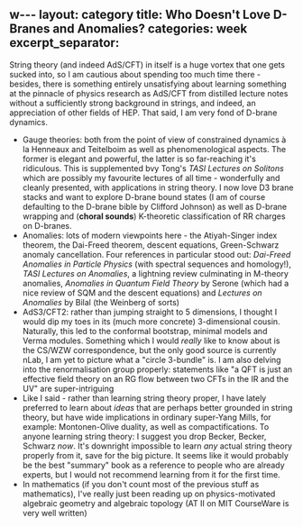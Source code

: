 w---
layout: category
title: Who Doesn't Love D-Branes and Anomalies?
categories: week
excerpt_separator:  <!--more-->
---

String theory (and indeed AdS/CFT) in itself is a huge vortex that one gets sucked into, so I am cautious about spending too much time there - besides, there is something entirely unsatisfying about learning something at the pinnacle of physics research as AdS/CFT from distilled lecture notes without a sufficiently strong background in strings, and indeed, an appreciation of other fields of HEP. That said, I am very fond of D-brane dynamics. 

- Gauge theories: both from the point of view of constrained dynamics à la Henneaux and Teitelboim as well as phenomenological aspects. The former is elegant and powerful, the latter is so far-reaching it's ridiculous. This is supplemented bvy Tong's *TASI Lectures on Solitons* which are possibly my favourite lectures of all time - wonderfully and cleanly presented, with applications in string theory. I now love D3 brane stacks and want to explore D-brane bound states (I am of course defaulting to the D-brane bible by Clifford Johnson) as well as D-brane wrapping and (**choral sounds**) K-theoretic classification of RR charges on D-branes.
- Anomalies: lots of modern viewpoints here - the Atiyah-Singer index theorem, the Dai-Freed theorem, descent equations, Green-Schwarz anomaly cancellation. Four references in particular stood out: *Dai-Freed Anomalies in Particle Physics* (with spectral sequences and homology!), *TASI Lectures on Anomalies*, a lightning review culminating in M-theory anomalies, *Anomalies in Quantum Field Theory* by Serone (which had a nice review of SQM and the descent equations) and *Lectures on Anomalies* by Bilal (the Weinberg of sorts)
- AdS3/CFT2: rather than jumping straight to 5 dimensions, I thought I would dip my toes in its (much more concrete) 3-dimensional cousin. Naturally, this led to the conformal bootstrap, minimal models and Verma modules. Something which I would *really* like to know about is the CS/WZW correspondence, but the only good source is currently nLab, I am yet to picture what a "circle 3-bundle" is. I am also delving into the renormalisation group properly: statements like "a QFT is just an effective field theory on an RG flow between two CFTs in the IR and the UV" are super-intriguing
- Like I said - rather than learning string theory proper, I have lately preferred to learn about *ideas* that are perhaps better grounded in string theory, but have wide implications in ordinary super-Yang Mills, for example: Montonen-Olive duality, as well as compactifications. To anyone learning string theory: I suggest you drop Becker, Becker, Schwarz *now*. It's downright impossible to learn *any* actual string theory properly from it, save for the big picture. It seems like it would probably be the best "summary" book as a reference to people who are already experts, but I would not recommend learning from it for the first time.
- In mathematics (if you don't count most of the previous stuff as mathematics), I've really just been reading up on physics-motivated algebraic geometry and algebraic topology (AT II on MIT CourseWare is very well written)
